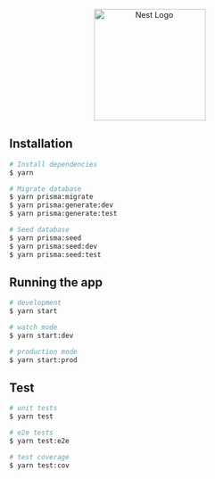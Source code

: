 <p align="center">
  <a href="http://nestjs.com/" target="blank"><img src="https://nestjs.com/img/logo-small.svg" width="200" alt="Nest Logo" /></a>
</p>

## Installation

```bash
# Install dependencies
$ yarn

# Migrate database
$ yarn prisma:migrate
$ yarn prisma:generate:dev
$ yarn prisma:generate:test

# Seed database
$ yarn prisma:seed
$ yarn prisma:seed:dev
$ yarn prisma:seed:test
```

## Running the app

```bash
# development
$ yarn start

# watch mode
$ yarn start:dev

# production mode
$ yarn start:prod
```

## Test

```bash
# unit tests
$ yarn test

# e2e tests
$ yarn test:e2e

# test coverage
$ yarn test:cov
```
